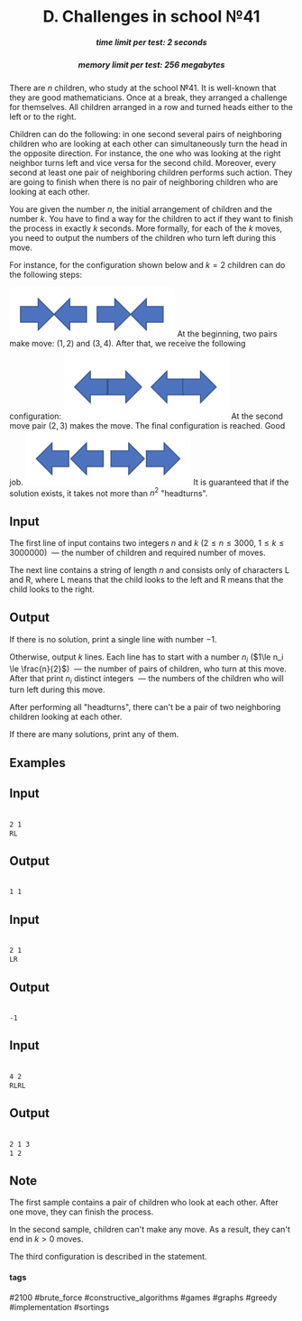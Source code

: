 <h1 style='text-align: center;'> D. Challenges in school №41</h1>

<h5 style='text-align: center;'>time limit per test: 2 seconds</h5>
<h5 style='text-align: center;'>memory limit per test: 256 megabytes</h5>

There are $n$ children, who study at the school №41. It is well-known that they are good mathematicians. Once at a break, they arranged a challenge for themselves. All children arranged in a row and turned heads either to the left or to the right.

Children can do the following: in one second several pairs of neighboring children who are looking at each other can simultaneously turn the head in the opposite direction. For instance, the one who was looking at the right neighbor turns left and vice versa for the second child. Moreover, every second at least one pair of neighboring children performs such action. They are going to finish when there is no pair of neighboring children who are looking at each other. 

You are given the number $n$, the initial arrangement of children and the number $k$. You have to find a way for the children to act if they want to finish the process in exactly $k$ seconds. More formally, for each of the $k$ moves, you need to output the numbers of the children who turn left during this move.

For instance, for the configuration shown below and $k = 2$ children can do the following steps: 

 ![](images/4418aa990b80704c3a74798df6d5de59155922b7.png)  At the beginning, two pairs make move: $(1, 2)$ and $(3, 4)$. After that, we receive the following configuration:  ![](images/b9871e5eb8801b26aabc1d002dbf5efbc66f6132.png)  At the second move pair $(2, 3)$ makes the move. The final configuration is reached. Good job.  ![](images/ff52419b92aa6c431791d79d2e4c284b2ddbb2a3.png) It is guaranteed that if the solution exists, it takes not more than $n^2$ "headturns".

## Input

The first line of input contains two integers $n$ and $k$ ($2 \le n \le 3000$, $1 \le k \le 3000000$)  — the number of children and required number of moves.

The next line contains a string of length $n$ and consists only of characters L and R, where L means that the child looks to the left and R means that the child looks to the right. 

## Output

If there is no solution, print a single line with number $-1$.

Otherwise, output $k$ lines. Each line has to start with a number $n_i$ ($1\le n_i \le \frac{n}{2}$)  — the number of pairs of children, who turn at this move. After that print $n_i$ distinct integers  — the numbers of the children who will turn left during this move. 

After performing all "headturns", there can't be a pair of two neighboring children looking at each other.

If there are many solutions, print any of them.

## Examples

## Input


```

2 1
RL

```
## Output


```

1 1 

```
## Input


```

2 1
LR

```
## Output


```

-1
```
## Input


```

4 2
RLRL

```
## Output


```

2 1 3 
1 2

```
## Note

The first sample contains a pair of children who look at each other. After one move, they can finish the process.

In the second sample, children can't make any move. As a result, they can't end in $k>0$ moves.

The third configuration is described in the statement.



#### tags 

#2100 #brute_force #constructive_algorithms #games #graphs #greedy #implementation #sortings 